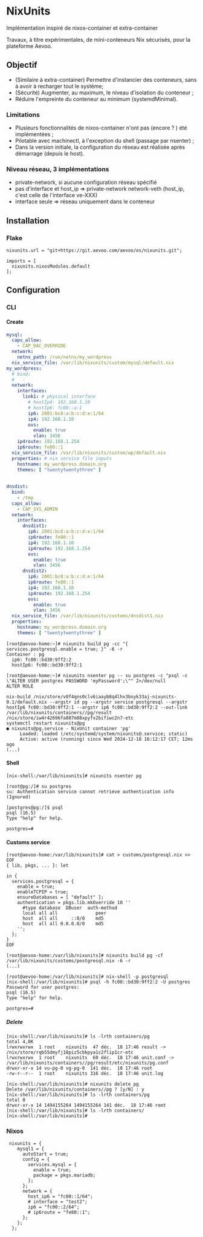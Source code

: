 # NixUnits

Implémentation inspiré de nixos-container et extra-container

Travaux, à titre expérimentales, de mini-conteneurs Nix sécurisés, pour la plateforme Aevoo.

## Objectif

 - (Similaire à extra-container) Permettre d'instancier des conteneurs, sans à avoir à recharger tout le système;
 - (Sécurité) Augmenter, au maximum, le niveau d'isolation du conteneur ;
 - Réduire l'empreinte du conteneur au minimum (systemdMinimal).

### Limitations

 - Plusieurs fonctionnalités de nixos-container n'ont pas (encore ? ) été implémentées ;
 - Pilotable avec machinectl, à l'exception du shell (passage par nsenter) ;
 - Dans la version initiale, la configuration du réseau est réalisée après démarrage (depuis le host).

### Niveau réseau, 3 implémentations

 - private-network, si aucune configuration réseau spécifié
 - pas d'interface et host_ip => private-network network-veth (host_ip, c'est celle de l'interface ve-XXX)
 - interface seule => réseau uniquement dans le conteneur

## Installation

### Flake

```
nixunits.url = "git+https://git.aevoo.com/aevoo/os/nixunits.git";

imports = [
  nixunits.nixosModules.default
];

```

## Configuration

### CLI

#### Create

```yaml
mysql:
  caps_allow:
    - CAP_DAC_OVERRIDE
  network:
    netns_path: /run/netns/my_wordpress 
  nix_service_file: /var/lib/nixunits/custom/mysql/default.nix
my_wordpress:
  # bind:
  #   - 
  network:
    interfaces:
      link1: # physical interface 
        # hostIp4: 192.168.1.10 
        # hostIp6: fc00::a:1
        ip6: 2001:bc8:a:b:c:d:e:1/64
        ip4: 192.168.1.10
        ovs:
          enable: true
          vlan: 3456
    ip4route: 192.168.1.254
    ip6route: fe80::1
  nix_service_file: /var/lib/nixunits/custom/wp/default.nix
  properties: # nix service file inputs
    hostname: my_wordpress.domain.org
    themes: [ "twentytwentythree" ]
    
    
dnsdist:
  bind:
    - /tmp
  caps_allow:
    - CAP_SYS_ADMIN
  network:
    interfaces:
      dnsdist1:
        ip6: 2001:bc8:a:b:c:d:e:1/64
        ip6route: fe80::1
        ip4: 192.168.1.10
        ip4route: 192.168.1.254
        ovs:
          enable: true
          vlan: 3456
      dnsdist2:
        ip6: 2001:bc8:a:b:c:d:e:1/64
        ip6route: fe80::1
        ip4: 192.168.1.10
        ip4route: 192.168.1.254
        ovs:
          enable: true
          vlan: 3456
  nix_service_file: /var/lib/nixunits/customs/dnsdist1.nix
  properties:
    hostname: my_wordpress.domain.org
    themes: [ "twentytwentythree" ]
```

```
[root@aevoo-home:~]# nixunits build pg -cc "{ services.postgresql.enable = true; }" -6 -r
Container : pg
  ip6: fc00::bd30:9ff2:2
  hostIp6: fc00::bd30:9ff2:1

[root@aevoo-home:~]# nixunits nsenter pg -- su postgres -c "psql -c \"ALTER USER postgres PASSWORD 'myPassword';\"" 2>/dev/null
ALTER ROLE

nix-build /nix/store/v0f4qns0clv6iaayb8q4lhx3bnyk33aj-nixunits-0.1/default.nix --argstr id pg --argstr service postgresql --argstr hostIp6 fc00::bd30:9ff2:1 --argstr ip6 fc00::bd30:9ff2:2 --out-link /var/lib/nixunits/containers//pg/result
/nix/store/iw4r42696fa807m88xpyfx2bifiwc2n7-etc
systemctl restart nixunits@pg
● nixunits@pg.service - NixUnit container 'pg'
     Loaded: loaded (/etc/systemd/system/nixunits@.service; static)
     Active: active (running) since Wed 2024-12-18 16:12:17 CET; 12ms ago
(...)
```

#### Shell

```
[nix-shell:/var/lib/nixunits]# nixunits nsenter pg 

[root@pg:/]# su postgres
su: Authentication service cannot retrieve authentication info
(Ignored)

[postgres@pg:/]$ psql
psql (16.5)
Type "help" for help.

postgres=# 
```

#### Customs service

```
[root@aevoo-home:/var/lib/nixunits]# cat > customs/postgresql.nix >> EOF 
{ lib, pkgs, ... }: let

in {
  services.postgresql = {
    enable = true;
    enableTCPIP = true;
    ensureDatabases = [ "default" ];
    authentication = pkgs.lib.mkOverride 10 ''
      #type database  DBuser  auth-method      
      local all all              peer
      host  all all     ::0/0    md5
      host  all all 0.0.0.0/0    md5
    '';
  };
}
EOF 

[root@aevoo-home:/var/lib/nixunits]# nixunits build pg -cf /var/lib/nixunits/customs/postgresql.nix -6 -r
(...)

[root@aevoo-home:/var/lib/nixunits]# nix-shell -p postgresql
[nix-shell:/var/lib/nixunits]# psql -h fc00::bd30:9ff2:2 -U postgres 
Password for user postgres: 
psql (16.5)
Type "help" for help.

postgres=# 
```

##### Delete

```
[nix-shell:/var/lib/nixunits]# ls -lrth containers/pg
total 4,0K
lrwxrwxrwx  1 root    nixunits  47 déc.  18 17:46 result -> /nix/store/rqb55dmyfj18piz5cbkpya1c2flip1cr-etc
lrwxrwxrwx  1 root    nixunits  60 déc.  18 17:46 unit.conf -> /var/lib/nixunits/containers//pg/result/etc/nixunits/pg.conf
drwxr-xr-x 14 vu-pg-0 vg-pg-0  141 déc.  18 17:46 root
-rw-r--r--  1 root    nixunits 316 déc.  18 17:46 unit.log

[nix-shell:/var/lib/nixunits]# nixunits delete pg 
Delete /var/lib/nixunits/containers//pg ? [y/N] : y
[nix-shell:/var/lib/nixunits]# ls -lrth containers/pg
total 0
drwxr-xr-x 14 1494155264 1494155264 141 déc.  18 17:46 root
[nix-shell:/var/lib/nixunits]# ls -lrth containers/
[nix-shell:/var/lib/nixunits]#
```

### Nixos

```
 nixunits = {
    mysql1 = {
      autoStart = true;
      config = {
        services.mysql = {
          enable = true;
          package = pkgs.mariadb;
        };
      };
      network = {
        host_ip6 = "fc00::1/64";
        # interface = "test2";
        ip6 = "fc00::2/64";
        # ip6route = "fe80::1";
      };
    };
  };
```


